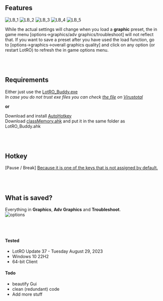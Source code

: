 ## Features
![LB_1](https://github.com/strauss7702/LotRO_Buddy/assets/138319390/8fc147bb-5904-46b0-98d7-c1655b2cf435)
![LB_2](https://github.com/strauss7702/LotRO_Buddy/assets/138319390/9200924a-1ca6-444e-ae56-20038660faf0)
![LB_3](https://github.com/strauss7702/LotRO_Buddy/assets/138319390/1a136bb0-d057-40ed-8ae4-01ced81a3553)
![LB_4](https://github.com/strauss7702/LotRO_Buddy/assets/138319390/7e26939e-fab2-4846-8190-e2f7dd7e73ac)
![LB_5](https://github.com/strauss7702/LotRO_Buddy/assets/138319390/5aea7e50-0d96-4ed1-8ecc-a68369163447)

While the actual settings will change when you load a **graphic** preset, the in game menu [options->graphics/adv graphics/troubleshoot] will not reflect that. If you want to save a preset after you have used the load function, go to [options->graphics->overall graphics quality] and click on any option (or restart LotRO) to refresh the in game options menu.

<br/><br/>

## Requirements
Either just use the [LotRO_Buddy.exe](https://github.com/strauss7702/LotRO_Buddy/releases)  
_In case you do not trust exe files you can check [the file](https://www.virustotal.com/gui/url/1612047ed1d9c3d55a46ecf58e92e476862c62ed937f12407e9e8fd1057de3f2) on [Virustotal](https://www.virustotal.com/gui/home/url)_

**or**

Download and install [AutoHotkey](https://www.autohotkey.com/)  
Download [classMemory.ahk](https://github.com/Kalamity/classMemory) and put it in the same folder as LotRO_Buddy.ahk

<br/><br/>

## Hotkey
[Pause / Break]   [Because it is one of the keys that is not assigned by default.](https://lotro-wiki.com/index.php/User:Taz/Scratchpad-Commands)  

<br/><br/>

## What is saved?
Everything in **Graphics**, **Adv Graphics** and **Troubleshoot**.  
![options](https://github.com/strauss7702/LotRO_Buddy/assets/138319390/1da8b7f8-39bb-48fc-89de-b015a9a235f1)  

<br/><br/>

#### Tested
- LotRO Update 37 - Tuesday August 29, 2023
- Windows 10 22H2
- 64-bit Client

#### Todo
- beautify Gui
- clean (redundant) code
- Add more stuff
